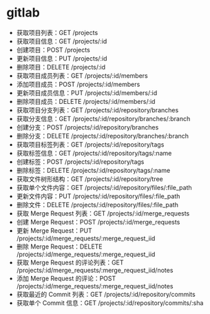 # gitlab

- 获取项目列表：GET /projects
- 获取项目信息：GET /projects/:id
- 创建项目：POST /projects
- 更新项目信息：PUT /projects/:id
- 删除项目：DELETE /projects/:id
- 获取项目成员列表：GET /projects/:id/members
- 添加项目成员：POST /projects/:id/members
- 更新项目成员信息：PUT /projects/:id/members/:id
- 删除项目成员：DELETE /projects/:id/members/:id
- 获取项目分支列表：GET /projects/:id/repository/branches
- 获取分支信息：GET /projects/:id/repository/branches/:branch
- 创建分支：POST /projects/:id/repository/branches
- 删除分支：DELETE /projects/:id/repository/branches/:branch
- 获取项目标签列表：GET /projects/:id/repository/tags
- 获取标签信息：GET /projects/:id/repository/tags/:name
- 创建标签：POST /projects/:id/repository/tags
- 删除标签：DELETE /projects/:id/repository/tags/:name
- 获取文件树形结构：GET /projects/:id/repository/tree
- 获取单个文件内容：GET /projects/:id/repository/files/:file_path
- 更新文件内容：PUT /projects/:id/repository/files/:file_path
- 删除文件：DELETE /projects/:id/repository/files/:file_path
- 获取 Merge Request 列表：GET /projects/:id/merge_requests
- 创建 Merge Request：POST /projects/:id/merge_requests
- 更新 Merge Request：PUT /projects/:id/merge_requests/:merge_request_iid
- 删除 Merge Request：DELETE /projects/:id/merge_requests/:merge_request_iid
- 获取 Merge Request 的评论列表：GET /projects/:id/merge_requests/:merge_request_iid/notes
- 添加 Merge Request 的评论：POST /projects/:id/merge_requests/:merge_request_iid/notes
- 获取最近的 Commit 列表：GET /projects/:id/repository/commits
- 获取单个 Commit 信息：GET /projects/:id/repository/commits/:sha
